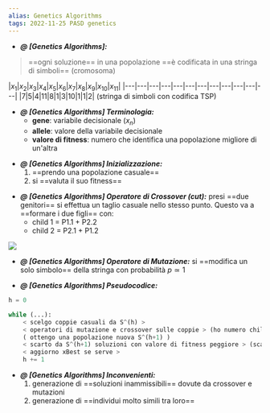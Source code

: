 ```yaml
---
alias: Genetics Algorithms
tags: 2022-11-25 PASD genetics
---
```


- ***@ [Genetics Algorithms]:***
> ==ogni soluzione== in una popolazione ==è codificata in una stringa di simboli== (cromosoma)

|$x_1$|$x_2$|$x_3$|$x_4$|$x_5$|$x_6$|$x_7$|$x_8$|$x_9$|$x_{10}$|$x_{11}$|
|---|---|---|---|---|---|---|---|---|---|---|---|
|7|5|4|11|8|1|3|10|1|1|2|
(stringa di simboli con codifica TSP)

<!--ID: 1670236970483-->



- ***@ [Genetics Algorithms] Terminologia:***
	- **gene**: variabile decisionale ($x_n$)
	- **allele**: valore della variabile decisionale
	- **valore di fitness**: numero che identifica una popolazione migliore di un'altra

<!--ID: 1670236970488-->


- ***@ [Genetics Algorithms] Inizializzazione:***
	1. ==prendo una popolazione casuale==
	2. si ==valuta il suo fitness==

<!--ID: 1670236970492-->


- ***@ [Genetics Algorithms] Operatore di Crossover (cut):***
	 presi ==due genitori== si effettua un taglio casuale nello stesso punto. Questo va a ==formare i due figli== con:
	- child 1 = P1.1 + P2.2
	- child 2 = P2.1 + P1.2

<!--ID: 1670236970497-->


![](Uni/PASD/img/parchils.jpeg)

- ***@ [Genetics Algorithms] Operatore di Mutazione:***
	 si ==modifica un solo simbolo== della stringa con probabilità $p\simeq 1$

<!--ID: 1670236970501-->


- ***@ [Genetics Algorithms] Pseudocodice:***
	
```python
h = 0

while (...):
	< scelgo coppie casuali da S^(h) >
	< operatori di mutazione e crossover sulle coppie > (ho numero child >> numero parents)
	( ottengo una popolazione nuova S^(h+1) )
	< scarto da S^(h+1) soluzioni con valore di fitness peggiore > (scarto child peggiori)
	< aggiorno xBest se serve >
	h += 1
```

<!--ID: 1670236970506-->

- ***@ [Genetics Algorithms] Inconvenienti:***
	1. generazione di ==soluzioni inammissibili== dovute da crossover e mutazioni
	2. generazione di ==individui molto simili tra loro==

<!--ID: 1670238132091-->


